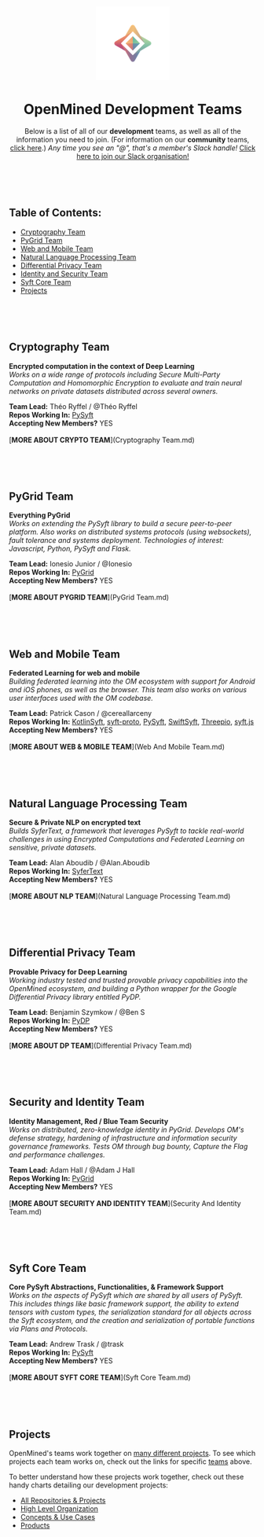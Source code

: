 <div align="center">
  <img alt="OpenMined Logo" src="/images/logo.png">
  <h1><strong>OpenMined Development Teams</strong></h1>
  <p>Below is a list of all of our <strong>development</strong> teams, as well as all of the information you need to join. (For information on our <strong>community</strong> teams, <a href="Community-Teams.md">click here</a>.) <em>Any time you see an "@", that's a member's Slack handle!</em> <a href="https://slack.openmined.org">Click here to join our Slack organisation!</a>
    </p></div>
    
<br><br><br>

## Table of Contents:
- [Cryptography Team](#cryptography-team)
- [PyGrid Team](#pygrid-team)
- [Web and Mobile Team](#web-and-mobile-team)
- [Natural Language Processing Team](#natural-language-processing-team)
- [Differential Privacy Team](#differential-privacy-team)
- [Identity and Security Team](#identity-and-security-team)
- [Syft Core Team](#syft-core-team)
- [Projects](#projects)

<br><br><br>

## Cryptography Team
**Encrypted computation in the context of Deep Learning** <br>
*Works on a wide range of protocols including Secure Multi-Party Computation and Homomorphic Encryption to evaluate and train neural networks on private datasets distributed across several owners.* <br>

**Team Lead:**  Théo Ryffel  /  @Théo Ryffel <br>
**Repos Working In:** [PySyft](https://github.com/OpenMined/PySyft)<br>
**Accepting New Members?** YES
<br><br>
[**MORE ABOUT CRYPTO TEAM**](Cryptography Team.md)

<br><br><br>

## PyGrid Team
**Everything PyGrid**<br>
*Works on extending the PySyft library to build a secure peer-to-peer platform. Also works on distributed systems protocols (using websockets), fault tolerance and systems deployment. Technologies of interest: Javascript, Python, PySyft and Flask.*<br>

**Team Lead:**  Ionesio Junior  /  @Ionesio<br>
**Repos Working In:** [PyGrid](https://github.com/OpenMined/PyGrid)<br>
**Accepting New Members?** YES
<br><br>
[**MORE ABOUT PYGRID TEAM**](PyGrid Team.md)

<br><br><br>

## Web and Mobile Team
**Federated Learning for web and mobile**<br>
*Building federated learning into the OM ecosystem with support for Android and iOS phones, as well as the browser. This team also works on various user interfaces used with the OM codebase.*<br>

**Team Lead:**  Patrick Cason  /  @cereallarceny<br>
**Repos Working In:** [KotlinSyft](https://github.com/OpenMined/KotlinSyft), [syft-proto](https://github.com/OpenMined/syft-proto), [PySyft](https://github.com/OpenMined/PySyft), [SwiftSyft](https://github.com/OpenMined/SwiftSyft), [Threepio](https://github.com/OpenMined/Threepio), [syft.js](https://github.com/OpenMined/syft.js)<br>
**Accepting New Members?** YES
<br><br>
[**MORE ABOUT WEB & MOBILE TEAM**](Web And Mobile Team.md)

<br><br><br>

## Natural Language Processing Team
**Secure & Private NLP on encrypted text**<br>
*Builds SyferText, a framework that leverages PySyft to tackle real-world challenges in  using Encrypted Computations and Federated Learning on sensitive, private datasets.*<br>

**Team Lead:**  Alan Aboudib  /  @Alan.Aboudib<br>
**Repos Working In:** [SyferText](https://github.com/OpenMined/SyferText)<br>
**Accepting New Members?** YES
<br><br>
[**MORE ABOUT NLP TEAM**](Natural Language Processing Team.md)

<br><br><br>

## Differential Privacy Team
**Provable Privacy for Deep Learning**<br>
*Working industry tested and trusted provable privacy capabilities into the OpenMined ecosystem, and building a Python wrapper for the Google Differential Privacy library entitled PyDP.*

**Team Lead:**  Benjamin Szymkow  /  @Ben S<br>
**Repos Working In:** [PyDP](https://github.com/OpenMined/PyDP)<br>
**Accepting New Members?** YES
<br><br>
[**MORE ABOUT DP TEAM**](Differential Privacy Team.md)

<br><br><br>

## Security and Identity Team
**Identity Management, Red / Blue Team Security**<br>
*Works on distributed, zero-knowledge identity in PyGrid. Develops OM's defense strategy, hardening of infrastructure and information security governance frameworks. Tests OM through bug bounty, Capture the Flag and performance challenges.*

**Team Lead:**  Adam Hall  /  @Adam J Hall<br>
**Repos Working In:** [PyGrid](https://github.com/OpenMined/PyGrid)<br>
**Accepting New Members?** YES
<br><br>
[**MORE ABOUT SECURITY AND IDENTITY TEAM**](Security And Identity Team.md)

<br><br><br>

## Syft Core Team
**Core PySyft Abstractions, Functionalities, & Framework Support**<br>
*Works on the aspects of PySyft which are shared by all users of PySyft. This includes things like basic framework support, the ability to extend tensors with custom types, the serialization standard for all objects across the Syft ecosystem, and the creation and serialization of portable functions via Plans and Protocols.*

**Team Lead:**  Andrew Trask / @trask<br>
**Repos Working In:** [PySyft](https://github.com/OpenMined/PySyft)<br>
**Accepting New Members?** YES
<br><br>
[**MORE ABOUT SYFT CORE TEAM**](Syft Core Team.md)

<br><br><br>

## Projects
OpenMined's teams work together on [many different projects](https://github.com/OpenMined). To see which projects each team works on, check out the links for specific [teams](#teams) above.

To better understand how these projects work together, check out these handy charts detailing our development projects:
- [All Repositories & Projects](https://app.lucidchart.com/documents/edit/4171bac3-56e3-490a-85cd-cc7c120151c9/tl7WrRrBFe~J?shared=true)
- [High Level Organization](https://app.lucidchart.com/documents/edit/4171bac3-56e3-490a-85cd-cc7c120151c9/0_0?shared=true)
- [Concepts & Use Cases](https://app.lucidchart.com/documents/edit/4171bac3-56e3-490a-85cd-cc7c120151c9/uZIWEWUiN~Db?shared=true)
- [Products](https://app.lucidchart.com/documents/edit/4171bac3-56e3-490a-85cd-cc7c120151c9/.dNWx-JB4p7r?shared=true)
